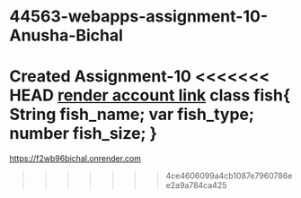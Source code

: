 # 44563-webapps-assignment-10-Anusha-Bichal
Created Assignment-10
<<<<<<< HEAD
[render account link](https://f2wb96bichal.onrender.com)
class fish{
        String fish_name;
        var fish_type;
        number fish_size;
      }
=======
https://f2wb96bichal.onrender.com
>>>>>>> 4ce4606099a4cb1087e7960786ee2a9a784ca425
